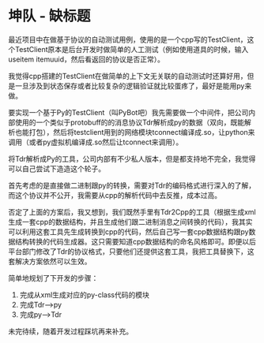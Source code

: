# 坤队 - 缺标题

最近项目中在做基于协议的自动测试用例，使用的是一个cpp写的TestClient，这个TestClient原本是后台开发时做简单的人工测试（例如使用道具的时候，输入useitem itemuuid，然后看返回的协议是否正常）。

我觉得cpp搭建的TestClient在做简单的上下文无关联的自动测试时还算好用，但是一旦涉及到状态保存或者比较复杂的逻辑验证就比较蛋疼了，最好是能用py来做。

要实现一个基于Py的TestClient（叫PyBot吧）我先需要做一个中间件，把公司内部使用的一个类似于protobuff的的消息协议Tdr解析成py的数据（双向，既能解析也能打包），然后将testclient用到的网络模块tconnect编译成.so，让python来调用（或者py虚拟机编译成.so然后让tconnect来调用）。

将Tdr解析成Py的工具，公司内部有不少私人版本，但是都支持地不完全，我觉得可以自己尝试下造造这个轮子。

首先考虑的是直接做二进制跟py的转换，需要对Tdr的编码格式进行深入的了解，而这个协议并不公开，我需要从cpp的解析代码中去反推，成本过高。

否定了上面的方案后，我又想到，我们既然手里有Tdr2Cpp的工具（根据生成xml生成一套cpp的数据结构，并且生成他们跟二进制消息之间转换的代码），我其实可以利用这套工具先生成转换到cpp的代码，然后自己写一套cpp数据结构跟py数据结构转换的代码生成器。这只需要知道cpp数据结构的命名风格即可。即便以后平台部门修改了Tdr的协议格式，只要他们还提供这套工具，我把工具替换下，这套解决方案依然可以生效。

简单地规划了下开发的步骤：

 1. 完成从xml生成对应的py-class代码的模块
 2. 完成Tdr-->py
 3. 完成py-->Tdr

未完待续，随着开发过程踩坑再来补充。
